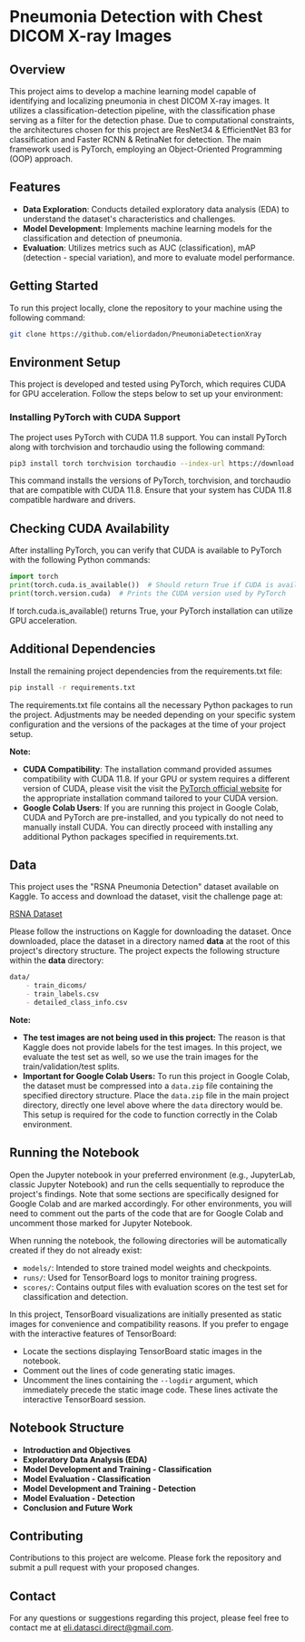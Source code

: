 # Pneumonia Detection with Chest DICOM X-ray Images
## Overview

This project aims to develop a machine learning model capable of identifying and localizing pneumonia in chest DICOM X-ray images.
It utilizes a classification-detection pipeline, with the classification phase serving as a filter for the detection phase.
Due to computational constraints, the architectures chosen for this project are ResNet34 & EfficientNet B3 for classification and Faster RCNN & RetinaNet for detection.
The main framework used is PyTorch, employing an Object-Oriented Programming (OOP) approach.

## Features

- **Data Exploration**: Conducts detailed exploratory data analysis (EDA) to understand the dataset's characteristics and challenges.
- **Model Development**: Implements machine learning models for the classification and detection of pneumonia.
- **Evaluation**: Utilizes metrics such as AUC (classification), mAP (detection - special variation), and more to evaluate model performance.

## Getting Started

To run this project locally, clone the repository to your machine using the following command:

```bash
git clone https://github.com/eliordadon/PneumoniaDetectionXray
```

## Environment Setup

This project is developed and tested using PyTorch, which requires CUDA for GPU acceleration. Follow the steps below to set up your environment:

### Installing PyTorch with CUDA Support

The project uses PyTorch with CUDA 11.8 support. You can install PyTorch along with torchvision and torchaudio using the following command:
```bash
pip3 install torch torchvision torchaudio --index-url https://download.pytorch.org/whl/cu118
```

This command installs the versions of PyTorch, torchvision, and torchaudio that are compatible with CUDA 11.8. Ensure that your system has CUDA 11.8 compatible hardware and drivers.

## Checking CUDA Availability

After installing PyTorch, you can verify that CUDA is available to PyTorch with the following Python commands:

```python
import torch
print(torch.cuda.is_available())  # Should return True if CUDA is available
print(torch.version.cuda)  # Prints the CUDA version used by PyTorch
```

If torch.cuda.is_available() returns True, your PyTorch installation can utilize GPU acceleration.

## Additional Dependencies

Install the remaining project dependencies from the requirements.txt file:

```bash
pip install -r requirements.txt
```

The requirements.txt file contains all the necessary Python packages to run the project. Adjustments may be needed depending on your specific system configuration and the versions of the packages at the time of your project setup.

**Note:**

- **CUDA Compatibility**: The installation command provided assumes compatibility with CUDA 11.8. If your GPU or system requires a different version of CUDA, please visit the visit the [PyTorch official website](https://pytorch.org/) for the appropriate installation command tailored to your CUDA version.
- **Google Colab Users**: If you are running this project in Google Colab, CUDA and PyTorch are pre-installed, and you typically do not need to manually install CUDA. You can directly proceed with installing any additional Python packages specified in requirements.txt.

## Data

This project uses the "RSNA Pneumonia Detection" dataset available on Kaggle. To access and download the dataset, visit the challenge page at:

[RSNA Dataset](https://www.kaggle.com/c/rsna-pneumonia-detection-challenge/data)

Please follow the instructions on Kaggle for downloading the dataset. Once downloaded, place the dataset in a directory named **data** at the root of this project's directory structure. The project expects the following structure within the **data** directory:
```markdown
data/
    - train_dicoms/
    - train_labels.csv
    - detailed_class_info.csv
```

**Note:**
- **The test images are not being used in this project:** The reason is that Kaggle does not provide labels for the test images. In this project, we evaluate the test set as well, so we use the train images for the train/validation/test splits.
- **Important for Google Colab Users:** To run this project in Google Colab, the dataset must be compressed into a `data.zip` file containing the specified directory structure. Place the `data.zip` file in the main project directory, directly one level above where the `data` directory would be. This setup is required for the code to function correctly in the Colab environment.

## Running the Notebook

Open the Jupyter notebook in your preferred environment (e.g., JupyterLab, classic Jupyter Notebook) and run the cells sequentially to reproduce the project's findings. Note that some sections are specifically designed for Google Colab and are marked accordingly. 
For other environments, you will need to comment out the parts of the code that are for Google Colab and uncomment those marked for Jupyter Notebook.

When running the notebook, the following directories will be automatically created if they do not already exist:

- `models/`: Intended to store trained model weights and checkpoints.
- `runs/`: Used for TensorBoard logs to monitor training progress.
- `scores/`: Contains output files with evaluation scores on the test set for classification and detection.

In this project, TensorBoard visualizations are initially presented as static images for convenience and compatibility reasons. If you prefer to engage with the interactive features of TensorBoard:

- Locate the sections displaying TensorBoard static images in the notebook.
- Comment out the lines of code generating static images.
- Uncomment the lines containing the `--logdir` argument, which immediately precede the static image code. These lines activate the interactive TensorBoard session.

## Notebook Structure

- **Introduction and Objectives**
- **Exploratory Data Analysis (EDA)**
- **Model Development and Training - Classification**
- **Model Evaluation - Classification**
- **Model Development and Training - Detection**
- **Model Evaluation - Detection**
- **Conclusion and Future Work**

## Contributing

Contributions to this project are welcome. Please fork the repository and submit a pull request with your proposed changes.

## Contact

For any questions or suggestions regarding this project, please feel free to contact me at eli.datasci.direct@gmail.com.
